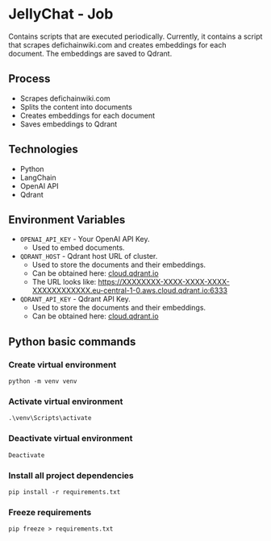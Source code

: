 # JellyChat - Job

Contains scripts that are executed periodically. Currently, it contains a script that scrapes defichainwiki.com and creates embeddings for each document. The embeddings are saved to Qdrant.

## Process

- Scrapes defichainwiki.com
- Splits the content into documents
- Creates embeddings for each document
- Saves embeddings to Qdrant

## Technologies

- Python
- LangChain
- OpenAI API
- Qdrant

## Environment Variables

- `OPENAI_API_KEY` - Your OpenAI API Key.
  - Used to embed documents.
- `QDRANT_HOST` - Qdrant host URL of cluster.
  - Used to store the documents and their embeddings.
  - Can be obtained here: [cloud.qdrant.io](https://cloud.qdrant.io/)
  - The URL looks like: https://XXXXXXXX-XXXX-XXXX-XXXX-XXXXXXXXXXXX.eu-central-1-0.aws.cloud.qdrant.io:6333
- `QDRANT_API_KEY` - Qdrant API Key.
  - Used to store the documents and their embeddings.
  - Can be obtained here: [cloud.qdrant.io](https://cloud.qdrant./)

## Python basic commands

### Create virtual environment

```
python -m venv venv
```

### Activate virtual environment

```
.\venv\Scripts\activate
```

### Deactivate virtual environment

```
Deactivate
```

### Install all project dependencies

```
pip install -r requirements.txt
```

### Freeze requirements

```
pip freeze > requirements.txt
```

